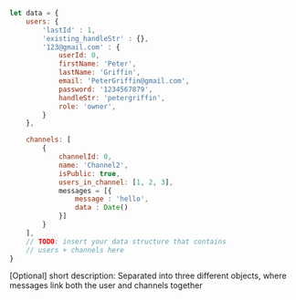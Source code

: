 ```javascript
let data = {
    users: {
        'lastId' : 1,
        'existing_handleStr' : {},
        '123@gmail.com' : {
            userId: 0,
            firstName: 'Peter',
            lastName: 'Griffin',
            email: 'PeterGriffin@gmail.com',
            password: '1234567879',
            handleStr: 'petergriffin',
            role: 'owner',
        }
    },

    channels: [
        {
            channelId: 0,
            name: 'Channel2',
            isPublic: true,
            users_in_channel: [1, 2, 3],
            messages = [{
                message : 'hello',
                data : Date()
            }]
        }
    ],
    // TODO: insert your data structure that contains 
    // users + channels here
}
```

[Optional] short description: Separated into three different objects, 
where messages link both the user and channels together

